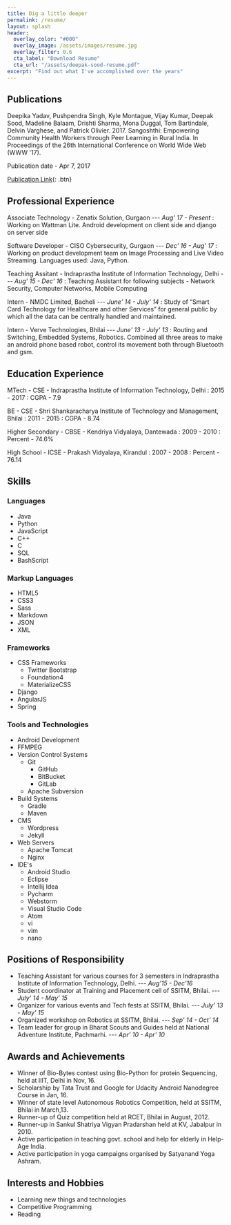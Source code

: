 ```yaml
---
title: Dig a little deeper
permalink: /resume/
layout: splash
header:
  overlay_color: "#000"
  overlay_image: /assets/images/resume.jpg
  overlay_filter: 0.6
  cta_label: "Download Resume"
  cta_url: "/assets/deepak-sood-resume.pdf"
excerpt: "Find out what I've accomplished over the years"
---
```


## Publications

Deepika Yadav, Pushpendra Singh, Kyle Montague, Vijay Kumar, Deepak Sood, Madeline Balaam, Drishti Sharma, Mona Duggal, Tom Bartindale, Delvin Varghese, and Patrick Olivier. 2017. Sangoshthi: Empowering Community Health Workers through Peer Learning in Rural India. In Proceedings of the 26th International Conference on World Wide Web (WWW '17).

Publication date - Apr 7, 2017

[Publication Link](http://dl.acm.org/citation.cfm?id=3052624){: .btn}

## Professional Experience

Associate Technology - Zenatix Solution, Gurgaon ---<cite> Aug' 17 - Present</cite>
:	Working on Wattman Lite. Android development on client side and django on server side

Software Developer - CISO Cybersecurity, Gurgaon ---<cite> Dec' 16 - Aug' 17</cite>
:	Working on product development team on Image Processing and Live Video Streaming. Languages used: Java, Python.

Teaching Assitant - Indraprastha Institute of Information Technology, Delhi ---<cite> Aug' 15 - Dec' 16</cite>
:	Teaching Assistant for following subjects - Network Security, Computer Networks, Mobile Computing

Intern - NMDC Limited, Bacheli ---<cite> June' 14 - July' 14</cite>
:	Study of “Smart Card Technology for Healthcare and other Services” for general public by which all the data can be centrally handled and maintained.

Intern - Verve Technologies, Bhilai ---<cite> June' 13 - July' 13</cite>
:	Routing and Switching, Embedded Systems, Robotics. Combined all three areas to make an android phone based robot, control its movement both through Bluetooth and gsm.

## Education Experience

MTech - CSE - Indraprastha Institute of Information Technology, Delhi
:	2015 - 2017
:	CGPA - 7.9

BE - CSE - Shri Shankaracharya Institute of Technology and Management, Bhilai
:	2011 - 2015
:	CGPA - 8.74

Higher Secondary - CBSE - Kendriya Vidyalaya, Dantewada
:	2009 - 2010
:	Percent - 74.6%

High School - ICSE - Prakash Vidyalaya, Kirandul
:	2007 - 2008
:	Percent - 76.14

## Skills

### Languages

  * Java
  * Python
  * JavaScript
  * C++
  * C
  * SQL
  * BashScript

### Markup Languages
   
  * HTML5
  * CSS3
  * Sass
  * Markdown
  * JSON
  * XML

### Frameworks

  * CSS Frameworks
    * Twitter Bootstrap
    * Foundation4
    * MaterializeCSS
  * Django
  * AngularJS
  * Spring

### Tools and Technologies

  * Android Development
  * FFMPEG
  * Version Control Systems
    * Git
      * GitHub
      * BitBucket
      * GitLab
    * Apache Subversion
  * Build Systems
    * Gradle
    * Maven
  * CMS
    * Wordpress
    * Jekyll
  * Web Servers
    * Apache Tomcat
    * Nginx
  * IDE's
    * Android Studio
    * Eclipse
    * Intellij Idea
    * Pycharm
    * Webstorm
    * Visual Studio Code
    * Atom
    * vi
    * vim
    * nano

## Positions of Responsibility

  * Teaching Assistant for various courses for 3 semesters in Indraprastha Institute of Information Technology, Delhi. ---<cite> Aug'15 - Dec'16</cite>
  * Student coordinator at Training and Placement cell of SSITM, Bhilai. ---<cite> July' 14 - May' 15</cite>
  * Organizer for various events and Tech fests at SSITM, Bhilai. ---<cite> July' 13 - May' 15</cite>
  * Organized workshop on Robotics at SSITM, Bhilai. ---<cite> Sep' 14 - Oct' 14</cite>
  * Team leader for group in Bharat Scouts and Guides held at National Adventure Institute, Pachmarhi. ---<cite> Apr' 10 - Apr' 10</cite>

## Awards and Achievements

  * Winner of Bio-Bytes contest using Bio-Python for protein Sequencing, held at IIIT, Delhi in Nov, 16.
  * Scholarship by Tata Trust and Google for Udacity Android Nanodegree Course in Jan, 16.
  * Winner of state level Autonomous Robotics Competition, held at SSITM, Bhilai in March,13.
  * Runner-up of Quiz competition held at RCET, Bhilai in August, 2012.
  * Runner-up in Sankul Shatriya Vigyan Pradarshan held at KV, Jabalpur in 2010.
  * Active participation in teaching govt. school and help for elderly in Help-Age India.
  * Active participation in yoga campaigns organised by Satyanand Yoga Ashram.

## Interests and Hobbies

  * Learning new things and technologies
  * Competitive Programming
  * Reading
